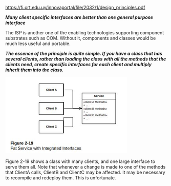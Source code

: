 https://fi.ort.edu.uy/innovaportal/file/2032/1/design_principles.pdf

***Many client specific interfaces are better than one general purpose interface***

The ISP is another one of the enabling technologies supporting component substrates such as COM. Without it, components and classes would be much less useful and portable.

***The essence of the principle is quite simple. If you have a class that has several clients, rather than loading the class with all the methods that the clients need, create specific interfaces for each client and multiply inherit them into the class.***


![](/img/Fat-Service-with-Integrated-Interfaces.jpg)

Figure 2-19 shows a class with many clients, and one large interface to serve them all. Note that whenever a change is made to one of the methods that ClientA calls, ClientB and ClientC may be affected. It may be necessary to recompile and
redeploy them. This is unfortunate.




